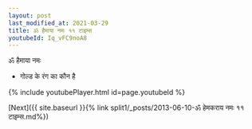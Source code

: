 ```yaml
---
layout: post
last_modified_at: 2021-03-29
title: ॐ हैमाया नमः ११ टाइम्स
youtubeId: Iq_vFC9noA8
---
```

 
 
 ॐ हैमाया नमः  
 
 -  गोल्ड के रंग का कौन है 
 
  
 
  
 
 
 
 
 
 


{% include youtubePlayer.html id=page.youtubeId %}
 
[Next]({{ site.baseurl }}{% link  split1/_posts/2013-06-10-ॐ हेमकराय नमः ११ टाइम्स.md%})
 
